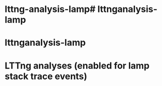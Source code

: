 # lttng-analysis-lamp# lttnganalysis-lamp
# lttnganalysis-lamp
# LTTng analyses (enabled for lamp stack trace events)
